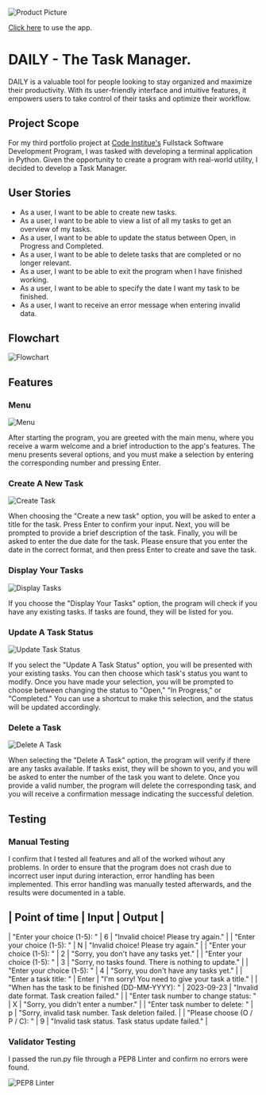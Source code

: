 ![Product Picture](images/am-i-responsive.jpg)

[Click here](https://daily-task-manager-a1eb82a65d82.herokuapp.com/) to use the app.

# DAILY - The Task Manager.

DAILY is a valuable tool for people looking to stay organized and maximize their productivity. With its user-friendly interface and intuitive features, it empowers users to take control of their tasks and optimize their workflow.

## Project Scope

For my third portfolio project at [Code Institue's](https://codeinstitute.net/) Fullstack Software Development Program, I was tasked with developing a terminal application in Python. Given the opportunity to create a program with real-world utility, I decided to develop a Task Manager.

## User Stories

- As a user, I want to be able to create new tasks.
- As a user, I want to be able to view a list of all my tasks to get an overview of my tasks.
- As a user, I want to be able to update the status between Open, in Progress and Completed.
- As a user, I want to be able to delete tasks that are completed or no longer relevant.
- As a user, I want to be able to exit the program when I have finished working.
- As a user, I want to be able to specify the date I want my task to be finished.
- As a user, I want to receive an error message when entering invalid data.

## Flowchart

![Flowchart](images/flow-chart.png)

## Features

### Menu

![Menu](images/menu.jpeg)

After starting the program, you are greeted with the main menu, where you receive a warm welcome and a brief introduction to the app's features. The menu presents several options, and you must make a selection by entering the corresponding number and pressing Enter.

### Create A New Task

![Create Task](images/create-task.jpeg)

When choosing the "Create a new task" option, you will be asked to enter a title for the task. Press Enter to confirm your input. Next, you will be prompted to provide a brief description of the task. Finally, you will be asked to enter the due date for the task. Please ensure that you enter the date in the correct format, and then press Enter to create and save the task.

### Display Your Tasks

![Display Tasks](images/display-tasks.jpeg)

If you choose the "Display Your Tasks" option, the program will check if you have any existing tasks. If tasks are found, they will be listed for you.

### Update A Task Status

![Update Task Status](images/update-task.jpeg)

If you select the "Update A Task Status" option, you will be presented with your existing tasks. You can then choose which task's status you want to modify. Once you have made your selection, you will be prompted to choose between changing the status to "Open," "In Progress," or "Completed." You can use a shortcut to make this selection, and the status will be updated accordingly.

### Delete a Task

![Delete A Task](images/delete-task.jpeg)

When selecting the "Delete A Task" option, the program will verify if there are any tasks available. If tasks exist, they will be shown to you, and you will be asked to enter the number of the task you want to delete. Once you provide a valid number, the program will delete the corresponding task, and you will receive a confirmation message indicating the successful deletion.

## Testing

### Manual Testing

I confirm that I tested all features and all of the worked wihout any problems. In order to ensure that the program does not crash due to incorrect user input during interaction, error handling has been implemented. This error handling was manually tested afterwards, and the results were documented in a table.

|                  Point of time                    |    Input   |                          Output                      |
-------------------------------------------------------------------------------------------------------------------------
|            "Enter your choice (1-5): "            |      6     |            "Invalid choice! Please try again."       |
|            "Enter your choice (1-5): "            |      N     |            "Invalid choice! Please try again."       |
|            "Enter your choice (1-5): "            |      2     |           "Sorry, you don't have any tasks yet."     |
|            "Enter your choice (1-5): "            |      3     | "Sorry, no tasks found. There is nothing to update." |
|            "Enter your choice (1-5): "            |      4     |         "Sorry, you don't have any tasks yet."       |
|              "Enter a task title: "               |    Enter   |   "I'm sorry! You need to give your task a title."   |
| "When has the task to be finished (DD-MM-YYYY): " | 2023-09-23 |      "Invalid date format. Task creation failed."    |
|       "Enter task number to change status: "      |      X     |           "Sorry, you didn't enter a number."        |
|       "Enter task number to delete: "             |      p     |  "Sorry, invalid task number. Task deletion failed.  |
|        "Please choose (O / P / C): "              |      9     |   "Invalid task status. Task status update failed."  |



### Validator Testing

I passed the run.py file through a PEP8 Linter and confirm no errors were found.

![PEP8 Linter](images/python-linter.jpeg)